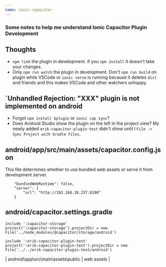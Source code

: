 ```yaml
---
name: ionic-capacitor
---
```


### Some notes to help me understand Ionic Capacitor Plugin Development

## Thoughts

 * `npm link` the plugin in development. if you `npm install` it doesn't take your changes.
 * Only `npm run watch` the plugin in development. Don't `npm run build` on plugin while VSCode or `ionic serve` is running because it deletes `dist` and friends and this makes VSCode and other watchers unhappy.

## `Unhandled Rejection: "XXX" plugin is not implemented on android

* Forgot `npm install $plugin` or `ionic cap sync`?
* Does Android Studio show the plugin on the left in the project view?  My newly added `erik-capacitor-plugin-test` didn't show until I `File -> Sync Project with Gradle Files`.
 

## android/app/src/main/assets/capacitor.config.json

This file determines whether to use bundled web assets or serve it from development server.

```
	"bundledWebRuntime": false,
	"server": {
		"url": "http://192.168.18.237:8100"
	}
```

## android/capacitor.settings.gradle

```
include ':capacitor-storage'
project(':capacitor-storage').projectDir = new File('../node_modules/@capacitor/storage/android')

include ':erik-capacitor-plugin-test'
project(':erik-capacitor-plugin-test').projectDir = new File('../../erik-capacitor-plugin-test/android')
```

| android\app\src\main\assets\public | web assets | 
